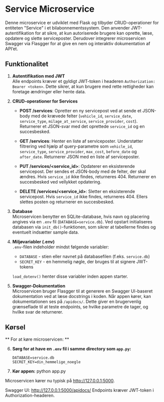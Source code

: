 # Service Microservice

Denne microservice er udviklet med Flask og tilbyder CRUD-operationer for entiteten "Service" i et bilabonnementssystem. Den anvender JWT-autentifikation for at sikre, at kun autoriserede brugere kan oprette, læse, opdatere og slette serviceposter. Derudover integrerer microservicen Swagger via Flasgger for at give en nem og interaktiv dokumentation af API’et.

## Funktionalitet

1. **Autentifikation med JWT**  
   Alle endpoints kræver et gyldigt JWT-token i headeren `Authorization: Bearer <token>`. Dette sikrer, at kun brugere med rette rettigheder kan foretage ændringer eller hente data.

2. **CRUD-operationer for Services**  
   - **POST /services**: Opretter en ny servicepost ved at sende et JSON-body med de krævede felter (`vehicle_id`, `service_date`, `service_type`, `milage_at_service`, `service_provider`, `cost`). Returnerer et JSON-svar med det oprettede `service_id` og en succesbesked.
   
   - **GET /services**: Henter en liste af serviceposter. Understøtter filtrering ved hjælp af query-parametre som `vehicle_id`, `service_type`, `service_provider`, `max_cost`, `before_date` og `after_date`. Returnerer JSON med en liste af serviceposter.
   
   - **PUT /services/<service_id>**: Opdaterer en eksisterende servicepost. Der sendes et JSON-body med de felter, der skal ændres. Hvis `service_id` ikke findes, returneres 404. Returnerer en succesbesked ved vellykket opdatering.
   
   - **DELETE /services/<service_id>**: Sletter en eksisterende servicepost. Hvis `service_id` ikke findes, returneres 404. Ellers slettes posten og returnerer en succesbesked.

3. **Database**  
   Microservicen benytter en SQLite-database, hvis navn og placering angives via en `.env` fil (`DATABASE=service.db`). Ved opstart initialiseres databasen via `init_db()`-funktionen, som sikrer at tabellerne findes og eventuelt indsætter sample data.

4. **Miljøvariabler (.env)**  
   `.env`-filen indeholder mindst følgende variabler:
   - `DATABASE` - stien eller navnet på databasefilen (f.eks. `service.db`)
   - `SECRET_KEY` - en hemmelig nøgle, der bruges til at signere JWT-tokens

   `load_dotenv()` henter disse variabler inden appen starter.

5. **Swagger-Dokumentation**  
   Microservicen bruger Flasgger til at generere en Swagger UI-baseret dokumentation ved at læse docstrings i koden. Når appen kører, kan dokumentationen ses på `/apidocs/`. Dette giver en brugervenlig grænseflade til at teste endpoints, se hvilke parametre de tager, og hvilke svar de returnerer.

## Kørsel

** For at køre microservicen: **

6. **Sørg for at have en `.env` fil i samme directory som `app.py`:**
   ```env
   DATABASE=service.db
   SECRET_KEY=din_hemmelige_noegle

7. **Kør appen:**
python app.py

Microservicen kører nu typisk på http://127.0.0.1:5000.

Swagger UI: http://127.0.0.1:5000/apidocs/
Endpoints kræver JWT-token i Authorization-headeren.
